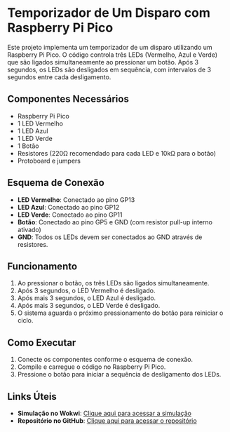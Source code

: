 # Temporizador de Um Disparo com Raspberry Pi Pico

Este projeto implementa um temporizador de um disparo utilizando um Raspberry Pi Pico. O código controla três LEDs (Vermelho, Azul e Verde) que são ligados simultaneamente ao pressionar um botão. Após 3 segundos, os LEDs são desligados em sequência, com intervalos de 3 segundos entre cada desligamento.

## Componentes Necessários

- Raspberry Pi Pico
- 1 LED Vermelho
- 1 LED Azul
- 1 LED Verde
- 1 Botão
- Resistores (220Ω recomendado para cada LED e 10kΩ para o botão)
- Protoboard e jumpers

## Esquema de Conexão

- **LED Vermelho**: Conectado ao pino GP13
- **LED Azul**: Conectado ao pino GP12
- **LED Verde**: Conectado ao pino GP11
- **Botão**: Conectado ao pino GP5 e GND (com resistor pull-up interno ativado)
- **GND**: Todos os LEDs devem ser conectados ao GND através de resistores.

## Funcionamento

1. Ao pressionar o botão, os três LEDs são ligados simultaneamente.
2. Após 3 segundos, o LED Vermelho é desligado.
3. Após mais 3 segundos, o LED Azul é desligado.
4. Após mais 3 segundos, o LED Verde é desligado.
5. O sistema aguarda o próximo pressionamento do botão para reiniciar o ciclo.

## Como Executar

1. Conecte os componentes conforme o esquema de conexão.
2. Compile e carregue o código no Raspberry Pi Pico.
3. Pressione o botão para iniciar a sequência de desligamento dos LEDs.

## Links Úteis

- **Simulação no Wokwi**: [Clique aqui para acessar a simulação](https://wokwi.com/projects/422015197095132161)
- **Repositório no GitHub**: [Clique aqui para acessar o repositório](https://github.com/SamuelLopesH/Temporarizador_de_um_disparo)

